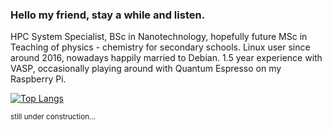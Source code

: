 <!--
**anselmicz/anselmicz** is a ✨ _special_ ✨ repository because its `README.md` (this file) appears on your GitHub profile.

Here are some ideas to get you started:

- 🔭 I’m currently working on ...
- 🌱 I’m currently learning ...
- 👯 I’m looking to collaborate on ...
- 🤔 I’m looking for help with ...
- 💬 Ask me about ...
- 📫 How to reach me: ...
- 😄 Pronouns: ...
- ⚡ Fun fact: ...
-->

### Hello my friend, stay a while and listen.
<!-- ![](https://komarev.com/ghpvc/?username=anselmicz) -->

HPC System Specialist, BSc in Nanotechnology, hopefully future MSc in Teaching of physics - chemistry for secondary schools. Linux user since around 2016, nowadays happily married to Debian. 1.5 year experience with VASP, occasionally playing around with Quantum Espresso on my Raspberry Pi.

[![Top Langs](https://github-readme-stats.vercel.app/api/top-langs/?username=anselmicz)](https://github.com/anuraghazra/github-readme-stats)

<sub>still under construction...</sub>
